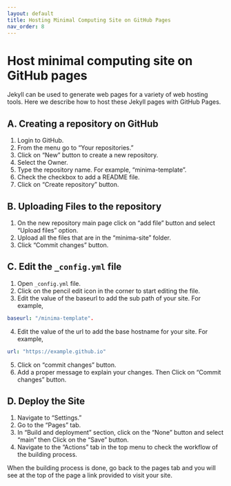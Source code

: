 ```yaml
---
layout: default
title: Hosting Minimal Computing Site on GitHub Pages
nav_order: 8
---
```


# Host minimal computing site on GitHub pages

Jekyll can be used to generate web pages for a variety of web hosting tools. Here we describe how to host these Jekyll pages with GitHub Pages.

## A. Creating a repository on GitHub
1. Login to GitHub. 
2. From the menu go to “Your repositories.” 
3. Click on “New” button to create a new repository. 
4. Select the Owner. 
5. Type the repository name. For example, “minima-template”.
6. Check the checkbox to add a README file. 
7. Click on “Create repository” button. 

## B. Uploading Files to the repository

1. On the new repository main page click on “add file” button and select “Upload files” option. 
2. Upload all the files that are in the “minima-site” folder. 
3. Click “Commit changes” button. 

## C. Edit the `_config.yml` file
1. Open `_config.yml` file. 
2. Click on the pencil edit icon in the corner to start editing the file. 
3. Edit the value of the baseurl to add the sub path of your site. For example,
```yaml
baseurl: "/minima-template". 
```
4. Edit the value of the url to add the base hostname for your site. For example,
```yaml
url: "https://example.github.io" 
```
5. Click on “commit changes” button.
6. Add a proper message to explain your changes. Then Click on “Commit changes” button. 

## D. Deploy the Site 

1. Navigate to “Settings.” 
2. Go to the “Pages” tab. 
3. In “Build and deployment” section, click on the “None” button and select “main” then Click on the “Save” button. 
4. Navigate to the “Actions” tab in the top menu to check the workflow of the building process. 

When the building process is done, go back to the pages tab and you will see at the top of the page a link provided to visit your site. 
